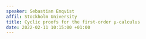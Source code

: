 ```yaml
---
speaker: Sebastian Enqvist
affil: Stockholm University
title: Cyclic proofs for the first-order μ-calculus
date: 2022-02-11 10:15:00 +01:00
---
```

